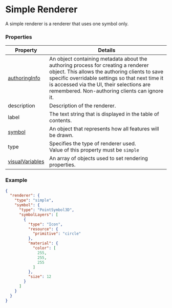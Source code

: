 # Simple Renderer

A simple renderer is a renderer that uses one symbol only.

### Properties

| Property | Details
| --- | ---
| [authoringInfo](authoringInfo.md) | An object containing metadata about the authoring process for creating a renderer object. This allows the authoring clients to save specific overridable settings so that next time it is accessed via the UI, their selections are remembered. Non-authoring clients can ignore it.
| description | Description of the renderer.
| label | The text string that is displayed in the table of contents.
| [symbol](symbol3D.md) | An object that represents how all features will be drawn.
| type | Specifies the type of renderer used.<br>Value of this property must be `simple`
| [visualVariables](visualVariable.md) | An array of objects used to set rendering properties.


### Example

```json
{
  "renderer": {
    "type": "simple",
    "symbol": {
      "type": "PointSymbol3D",
      "symbolLayers": [
        {
          "type": "Icon",
          "resource": {
            "primitive": "circle"
          },
          "material": {
            "color": [
              255,
              255,
              255
            ]
          },
          "size": 12
        }
      ]
    }
  }
}
```

